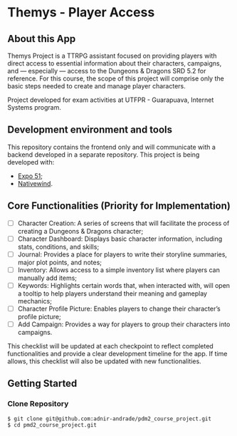 # Themys - Player Access

## About this App

Themys Project is a TTRPG assistant focused on providing players with direct access to essential information about their characters, campaigns, and — especially — access to the Dungeons & Dragons SRD 5.2 for reference. For this course, the scope of this project will comprise only the basic steps needed to create and manage player characters.

Project developed for exam activities at UTFPR - Guarapuava, Internet Systems program.

## Development environment and tools

This repository contains the frontend only and will communicate with a backend developed in a separate repository. This project is being developed with:

- [Expo 51](https://expo.dev/);
- [Nativewind](https://www.nativewind.dev/).

## Core Functionalities (Priority for Implementation)

- [ ] Character Creation: A series of screens that will facilitate the process of creating a Dungeons & Dragons character;
- [ ] Character Dashboard: Displays basic character information, including stats, conditions, and skills;
- [ ] Journal: Provides a place for players to write their storyline summaries, major plot points, and notes;
- [ ] Inventory: Allows access to a simple inventory list where players can manually add items;
- [ ] Keywords: Highlights certain words that, when interacted with, will open a tooltip to help players understand their meaning and gameplay mechanics;
- [ ] Character Profile Picture: Enables players to change their character’s profile picture;
- [ ] Add Campaign: Provides a way for players to group their characters into campaigns.

This checklist will be updated at each checkpoint to reflect completed functionalities and provide a clear development timeline for the app. If time allows, this checklist will also be updated with new functionalities.

## Getting Started

### Clone Repository

```
$ git clone git@github.com:adnir-andrade/pdm2_course_project.git
$ cd pmd2_course_project.git
```

